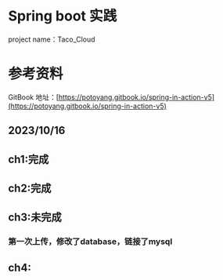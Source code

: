 # Spring boot 实践
project name：Taco_Cloud

# 参考资料
GitBook 地址：[https://potoyang.gitbook.io/spring-in-action-v5](https://potoyang.gitbook.io/spring-in-action-v5)

## 2023/10/16
## ch1:完成  
## ch2:完成  
## ch3:未完成  
### 第一次上传，修改了database，链接了mysql  
## ch4:
